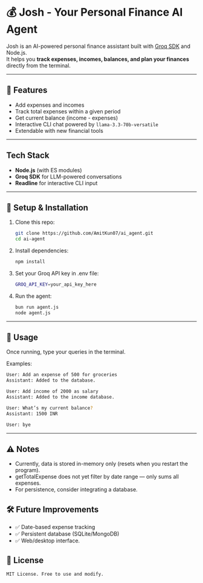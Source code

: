 # 💰 Josh - Your Personal Finance AI Agent

Josh is an AI-powered personal finance assistant built with [Groq SDK](https://groq.com) and Node.js.  
It helps you **track expenses, incomes, balances, and plan your finances** directly from the terminal.  

---

## 🚀 Features
- Add expenses and incomes  
- Track total expenses within a given period  
- Get current balance (income - expenses)  
- Interactive CLI chat powered by `llama-3.3-70b-versatile`  
- Extendable with new financial tools  

---

##  Tech Stack
- **Node.js** (with ES modules)  
- **Groq SDK** for LLM-powered conversations  
- **Readline** for interactive CLI input  

---

## 🔧 Setup & Installation

1. Clone this repo:
   ```bash
   git clone https://github.com/AmitKun07/ai_agent.git
   cd ai-agent
2. Install dependencies:
   ```bash
   npm install
3. Set your Groq API key in .env file:
   ```bash
   GROQ_API_KEY=your_api_key_here
4. Run the agent:
   ```bash
   bun run agent.js
   node agent.js
---
## 💬 Usage
   Once running, type your queries in the terminal.
   
   Examples:
   ``` bash
   User: Add an expense of 500 for groceries
   Assistant: Added to the database.

   User: Add income of 2000 as salary
   Assistant: Added to the income database.

   User: What’s my current balance?
   Assistant: 1500 INR

   User: bye
   ```

---  

## ⚠️ Notes
   - Currently, data is stored in-memory only (resets when you restart the program).  
   - getTotalExpense does not yet filter by date range — only sums all expenses.  
   - For persistence, consider integrating a database.

 ## 🛠️ Future Improvements
   - ✅ Date-based expense tracking  
   - ✅ Persistent database (SQLite/MongoDB)  
   - ✅ Web/desktop interface.

## 📄 License
    MIT License. Free to use and modify.



    
    

